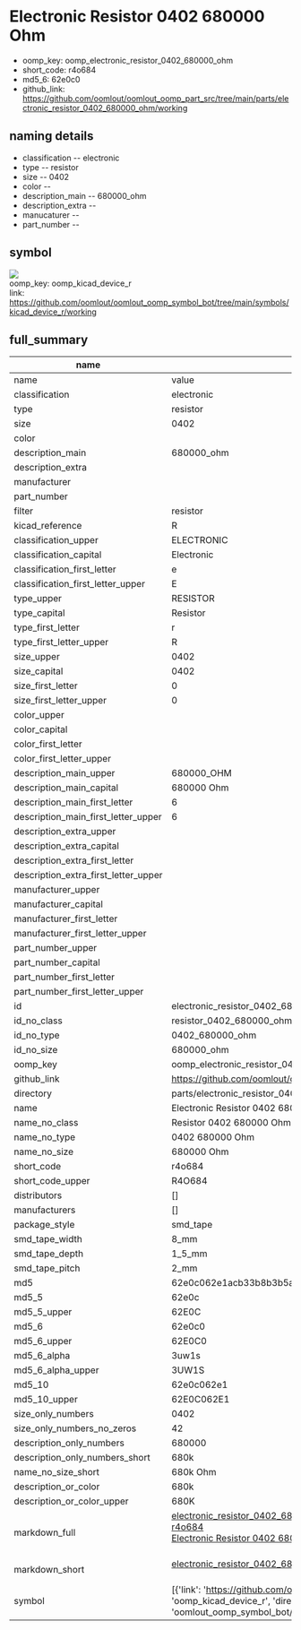 # Electronic Resistor 0402 680000 Ohm

  
* oomp_key: oomp_electronic_resistor_0402_680000_ohm 
* short_code: r4o684
* md5_6: 62e0c0  
* github_link: https://github.com/oomlout/oomlout_oomp_part_src/tree/main/parts/electronic_resistor_0402_680000_ohm/working  
## naming details
* classification -- electronic
* type -- resistor
* size -- 0402
* color -- 
* description_main -- 680000_ohm
* description_extra -- 
* manucaturer -- 
* part_number -- 



## symbol

![](symbol/{index}/working/working_600.png)  
oomp_key: oomp_kicad_device_r  
link: https://github.com/oomlout/oomlout_oomp_symbol_bot/tree/main/symbols/kicad_device_r/working  


## full_summary
| name | value | 
| --- | --- | 
| name | value | 
| classification | electronic | 
| type | resistor | 
| size | 0402 | 
| color |  | 
| description_main | 680000_ohm | 
| description_extra |  | 
| manufacturer |  | 
| part_number |  | 
| filter | resistor | 
| kicad_reference | R | 
| classification_upper | ELECTRONIC | 
| classification_capital | Electronic | 
| classification_first_letter | e | 
| classification_first_letter_upper | E | 
| type_upper | RESISTOR | 
| type_capital | Resistor | 
| type_first_letter | r | 
| type_first_letter_upper | R | 
| size_upper | 0402 | 
| size_capital | 0402 | 
| size_first_letter | 0 | 
| size_first_letter_upper | 0 | 
| color_upper |  | 
| color_capital |  | 
| color_first_letter |  | 
| color_first_letter_upper |  | 
| description_main_upper | 680000_OHM | 
| description_main_capital | 680000 Ohm | 
| description_main_first_letter | 6 | 
| description_main_first_letter_upper | 6 | 
| description_extra_upper |  | 
| description_extra_capital |  | 
| description_extra_first_letter |  | 
| description_extra_first_letter_upper |  | 
| manufacturer_upper |  | 
| manufacturer_capital |  | 
| manufacturer_first_letter |  | 
| manufacturer_first_letter_upper |  | 
| part_number_upper |  | 
| part_number_capital |  | 
| part_number_first_letter |  | 
| part_number_first_letter_upper |  | 
| id | electronic_resistor_0402_680000_ohm | 
| id_no_class | resistor_0402_680000_ohm | 
| id_no_type | 0402_680000_ohm | 
| id_no_size | 680000_ohm | 
| oomp_key | oomp_electronic_resistor_0402_680000_ohm | 
| github_link | https://github.com/oomlout/oomlout_oomp_part_src/tree/main/parts/electronic_resistor_0402_680000_ohm/working | 
| directory | parts/electronic_resistor_0402_680000_ohm | 
| name | Electronic Resistor 0402 680000 Ohm | 
| name_no_class | Resistor 0402 680000 Ohm | 
| name_no_type | 0402 680000 Ohm | 
| name_no_size | 680000 Ohm | 
| short_code | r4o684 | 
| short_code_upper | R4O684 | 
| distributors | [] | 
| manufacturers | [] | 
| package_style | smd_tape | 
| smd_tape_width | 8_mm | 
| smd_tape_depth | 1_5_mm | 
| smd_tape_pitch | 2_mm | 
| md5 | 62e0c062e1acb33b8b3b5a672b46700d | 
| md5_5 | 62e0c | 
| md5_5_upper | 62E0C | 
| md5_6 | 62e0c0 | 
| md5_6_upper | 62E0C0 | 
| md5_6_alpha | 3uw1s | 
| md5_6_alpha_upper | 3UW1S | 
| md5_10 | 62e0c062e1 | 
| md5_10_upper | 62E0C062E1 | 
| size_only_numbers | 0402 | 
| size_only_numbers_no_zeros | 42 | 
| description_only_numbers | 680000 | 
| description_only_numbers_short | 680k | 
| name_no_size_short | 680k Ohm | 
| description_or_color | 680k | 
| description_or_color_upper | 680K | 
| markdown_full | [electronic_resistor_0402_680000_ohm](https://github.com/oomlout/oomlout_oomp_part_src/tree/main/parts/electronic_resistor_0402_680000_ohm/working)<br>[r4o684](https://github.com/oomlout/oomlout_oomp_part_src/tree/main/parts/electronic_resistor_0402_680000_ohm/working)<br>[Electronic Resistor 0402 680000 Ohm](https://github.com/oomlout/oomlout_oomp_part_src/tree/main/parts/electronic_resistor_0402_680000_ohm/working)<br><br> | 
| markdown_short | [electronic_resistor_0402_680000_ohm](https://github.com/oomlout/oomlout_oomp_part_src/tree/main/parts/electronic_resistor_0402_680000_ohm/working)<br><br> | 
| symbol | [{'link': 'https://github.com/oomlout/oomlout_oomp_symbol_bot/tree/main/symbols/kicad_device_r', 'oomp_key': 'oomp_kicad_device_r', 'directory': 'oomlout_oomp_symbol_bot/symbols/kicad_device_r//working/working.kicad_sym', 'index': 0}] | 
